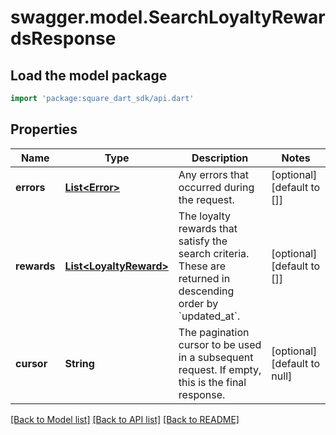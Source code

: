# swagger.model.SearchLoyaltyRewardsResponse

## Load the model package
```dart
import 'package:square_dart_sdk/api.dart'
```

## Properties
Name | Type | Description | Notes
------------ | ------------- | ------------- | -------------
**errors** | [**List&lt;Error&gt;**](Error.md) | Any errors that occurred during the request. | [optional] [default to []]
**rewards** | [**List&lt;LoyaltyReward&gt;**](LoyaltyReward.md) | The loyalty rewards that satisfy the search criteria. These are returned in descending order by &#x60;updated_at&#x60;. | [optional] [default to []]
**cursor** | **String** | The pagination cursor to be used in a subsequent  request. If empty, this is the final response. | [optional] [default to null]

[[Back to Model list]](../README.md#documentation-for-models) [[Back to API list]](../README.md#documentation-for-api-endpoints) [[Back to README]](../README.md)

